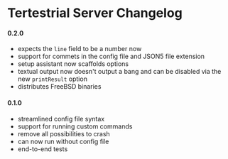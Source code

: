 # Tertestrial Server Changelog

#### 0.2.0

- expects the `line` field to be a number now
- support for commets in the config file and JSON5 file extension
- setup assistant now scaffolds options
- textual output now doesn't output a bang and can be disabled via the new
  `printResult` option
- distributes FreeBSD binaries

#### 0.1.0

- streamlined config file syntax
- support for running custom commands
- remove all possibilities to crash
- can now run without config file
- end-to-end tests
